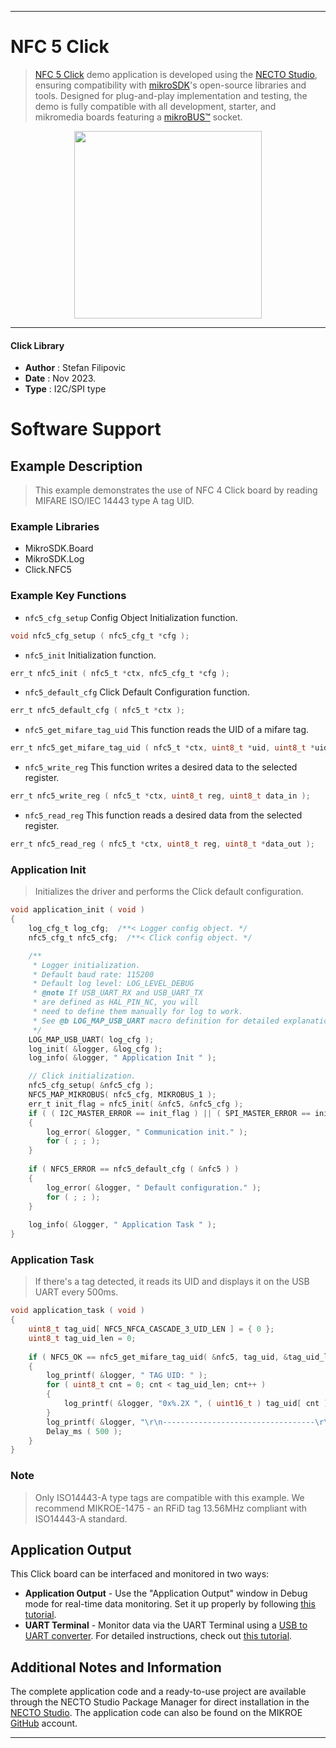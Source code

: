 
---
# NFC 5 Click

> [NFC 5 Click](https://www.mikroe.com/?pid_product=MIKROE-6029) demo application is developed using
the [NECTO Studio](https://www.mikroe.com/necto), ensuring compatibility with [mikroSDK](https://www.mikroe.com/mikrosdk)'s
open-source libraries and tools. Designed for plug-and-play implementation and testing, the demo is fully compatible with
all development, starter, and mikromedia boards featuring a [mikroBUS&trade;](https://www.mikroe.com/mikrobus) socket.

<p align="center">
  <img src="https://www.mikroe.com/?pid_product=MIKROE-6029&image=1" height=300px>
</p>

---

#### Click Library

- **Author**        : Stefan Filipovic
- **Date**          : Nov 2023.
- **Type**          : I2C/SPI type

# Software Support

## Example Description

> This example demonstrates the use of NFC 4 Click board by reading MIFARE ISO/IEC 14443 type A tag UID.

### Example Libraries

- MikroSDK.Board
- MikroSDK.Log
- Click.NFC5

### Example Key Functions

- `nfc5_cfg_setup` Config Object Initialization function.
```c
void nfc5_cfg_setup ( nfc5_cfg_t *cfg );
```

- `nfc5_init` Initialization function.
```c
err_t nfc5_init ( nfc5_t *ctx, nfc5_cfg_t *cfg );
```

- `nfc5_default_cfg` Click Default Configuration function.
```c
err_t nfc5_default_cfg ( nfc5_t *ctx );
```

- `nfc5_get_mifare_tag_uid` This function reads the UID of a mifare tag.
```c
err_t nfc5_get_mifare_tag_uid ( nfc5_t *ctx, uint8_t *uid, uint8_t *uid_len );
```

- `nfc5_write_reg` This function writes a desired data to the selected register.
```c
err_t nfc5_write_reg ( nfc5_t *ctx, uint8_t reg, uint8_t data_in );
```

- `nfc5_read_reg` This function reads a desired data from the selected register.
```c
err_t nfc5_read_reg ( nfc5_t *ctx, uint8_t reg, uint8_t *data_out );
```

### Application Init

> Initializes the driver and performs the Click default configuration.

```c
void application_init ( void )
{
    log_cfg_t log_cfg;  /**< Logger config object. */
    nfc5_cfg_t nfc5_cfg;  /**< Click config object. */

    /** 
     * Logger initialization.
     * Default baud rate: 115200
     * Default log level: LOG_LEVEL_DEBUG
     * @note If USB_UART_RX and USB_UART_TX 
     * are defined as HAL_PIN_NC, you will 
     * need to define them manually for log to work. 
     * See @b LOG_MAP_USB_UART macro definition for detailed explanation.
     */
    LOG_MAP_USB_UART( log_cfg );
    log_init( &logger, &log_cfg );
    log_info( &logger, " Application Init " );

    // Click initialization.
    nfc5_cfg_setup( &nfc5_cfg );
    NFC5_MAP_MIKROBUS( nfc5_cfg, MIKROBUS_1 );
    err_t init_flag = nfc5_init( &nfc5, &nfc5_cfg );
    if ( ( I2C_MASTER_ERROR == init_flag ) || ( SPI_MASTER_ERROR == init_flag ) )
    {
        log_error( &logger, " Communication init." );
        for ( ; ; );
    }
    
    if ( NFC5_ERROR == nfc5_default_cfg ( &nfc5 ) )
    {
        log_error( &logger, " Default configuration." );
        for ( ; ; );
    }
    
    log_info( &logger, " Application Task " );
}
```

### Application Task

> If there's a tag detected, it reads its UID and displays it on the USB UART every 500ms.

```c
void application_task ( void )
{
    uint8_t tag_uid[ NFC5_NFCA_CASCADE_3_UID_LEN ] = { 0 };
    uint8_t tag_uid_len = 0;
    
    if ( NFC5_OK == nfc5_get_mifare_tag_uid( &nfc5, tag_uid, &tag_uid_len ) )
    {
        log_printf( &logger, " TAG UID: " );
        for ( uint8_t cnt = 0; cnt < tag_uid_len; cnt++ )
        {
            log_printf( &logger, "0x%.2X ", ( uint16_t ) tag_uid[ cnt ] );
        }
        log_printf( &logger, "\r\n----------------------------------\r\n" );
        Delay_ms ( 500 );
    }
}
```

### Note

> Only ISO14443-A type tags are compatible with this example.
We recommend MIKROE-1475 - an RFiD tag 13.56MHz compliant with ISO14443-A standard.

## Application Output

This Click board can be interfaced and monitored in two ways:
- **Application Output** - Use the "Application Output" window in Debug mode for real-time data monitoring.
Set it up properly by following [this tutorial](https://www.youtube.com/watch?v=ta5yyk1Woy4).
- **UART Terminal** - Monitor data via the UART Terminal using
a [USB to UART converter](https://www.mikroe.com/click/interface/usb?interface*=uart,uart). For detailed instructions,
check out [this tutorial](https://help.mikroe.com/necto/v2/Getting%20Started/Tools/UARTTerminalTool).

## Additional Notes and Information

The complete application code and a ready-to-use project are available through the NECTO Studio Package Manager for 
direct installation in the [NECTO Studio](https://www.mikroe.com/necto). The application code can also be found on
the MIKROE [GitHub](https://github.com/MikroElektronika/mikrosdk_click_v2) account.

---
